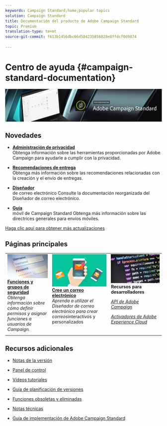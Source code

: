 ```yaml
---
keywords: Campaign Standard;home;popular topics
solution: Campaign Standard
title: Documentación del producto de Adobe Campaign Standard
topic: Premium
translation-type: tm+mt
source-git-commit: f613b1456dbc66d584235856828e8ffdcf0d9874

---
```



# Centro de ayuda {#campaign-standard-documentation}

![](start/using/assets/banner_acs_doc.jpg)

## Novedades

* **[Administración de privacidad](https://helpx.adobe.com/campaign/kb/campaign-privacy.html)**<br/>Obtenga información sobre las herramientas proporcionadas por Adobe Campaign para ayudarle a cumplir con la privacidad.

* **[Recomendaciones de entrega](https://helpx.adobe.com/campaign/kb/delivery-best-practices.html)**<br/>Obtenga más información sobre las recomendaciones relacionadas con la creación y el envío de entregas.

* **[Diseñador](designing/using/designing-content-in-adobe-campaign.md)**<br/>de correo electrónico Consulte la documentación reorganizada del Diseñador de correo electrónico.

* **[Guía](https://helpx.adobe.com/campaign/kb/acs-mobile.html)**<br/>móvil de Campaign Standard Obtenga más información sobre las directrices generales para envíos móviles.

[Haga clic aquí para obtener más actualizaciones](rn/using/documentation-updates.md)

## Páginas principales

<table>
<tr>
  <td valign="top">
    <a href="administration/using/about-access-management.md">
      <img alt="Funciones" src="start/using/assets/roles.png"/>
    </a>
    <div>
    <a href="administration/using/about-access-management.md"><strong>Funciones y grupos de seguridad</strong></a>
    </div>
    <em>Obtenga información sobre cómo definir permisos y asignar funciones a usuarios de Campaign.</em>
    <br>
  </td>
  <td valign="top">
    <a href="designing/using/designing-content-in-adobe-campaign.md">
      <img alt="Creador" src="start/using/assets/design.png" />
    </a>
    <div>
    <a href="designing/using/designing-content-in-adobe-campaign.md"><strong>Cree un correo electrónico</strong></a>
    </div>
    <em>Aprenda a utilizar el Diseñador de correo electrónico para crear correos</em>interactivos y personalizados <br>
  </td>
  <td valign="top">
       <img alt="Desarrolladores" src="start/using/assets/dev.png" />
    <div>
    <strong>Recursos para desarrolladores</strong>
    </div>
    <p><em><a href="api/using/about-campaign-standard-apis.md">API de Adobe Campaign</a></em></p>
    <p><em><a href="integrating/using/about-adobe-experience-cloud-triggers.md">Activadores de Adobe Experience Cloud</a></em></p>
    <br>
  </td>
</tr>
</table>


## Recursos adicionales

* [Notas de la versión](rn/using/release-notes.md)

* [Panel de control](https://docs.adobe.com/content/help/en/control-panel/using/control-panel-home.html)

* [Vídeos tutoriales](https://docs.adobe.com/content/help/en/campaign-learn/campaign-standard-tutorials/overview.html)

* [Guía de planificación de versiones](https://helpx.adobe.com/campaign/kb/acs-release-planning.html)

* [Funciones obsoletas y eliminadas](https://helpx.adobe.com/campaign/kb/acs-deprecated-and-removed-features.html)

* [Notas técnicas](https://helpx.adobe.com/campaign/kb/acs-article-list.html)

* [Guía de implementación de Adobe Campaign Standard](https://helpx.adobe.com/campaign/kb/campaign-standard-implementation-guide.html)
